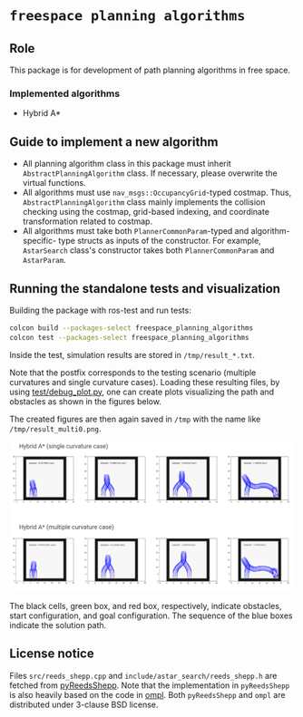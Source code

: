 # `freespace planning algorithms`

## Role

This package is for development of path planning algorithms in free space.

### Implemented algorithms

- Hybrid A\*

## Guide to implement a new algorithm

- All planning algorithm class in this package must inherit `AbstractPlanningAlgorithm`
  class. If necessary, please overwrite the virtual functions.
- All algorithms must use `nav_msgs::OccupancyGrid`-typed costmap.
  Thus, `AbstractPlanningAlgorithm` class mainly implements the collision checking
  using the costmap, grid-based indexing, and coordinate transformation related to
  costmap.
- All algorithms must take both `PlannerCommonParam`-typed and algorithm-specific-
  type structs as inputs of the constructor. For example, `AstarSearch` class's
  constructor takes both `PlannerCommonParam` and `AstarParam`.

## Running the standalone tests and visualization

Building the package with ros-test and run tests:

```sh
colcon build --packages-select freespace_planning_algorithms
colcon test --packages-select freespace_planning_algorithms
```

Inside the test, simulation results are stored in `/tmp/result_*.txt`.

Note that the postfix corresponds to the testing scenario (multiple curvatures and single curvature cases).
Loading these resulting files, by using [test/debug_plot.py](test/debug_plot.py),
one can create plots visualizing the path and obstacles as shown
in the figures below.

The created figures are then again saved in `/tmp` with the name like `/tmp/result_multi0.png`.

![sample output figure](figs/freespace_planning_algorithms_astar_test_results.png)

The black cells, green box, and red box, respectively, indicate obstacles,
start configuration, and goal configuration.
The sequence of the blue boxes indicate the solution path.

## License notice

Files `src/reeds_shepp.cpp` and `include/astar_search/reeds_shepp.h`
are fetched from [pyReedsShepp](https://github.com/ghliu/pyReedsShepp).
Note that the implementation in `pyReedsShepp` is also heavily based on
the code in [ompl](https://github.com/ompl/ompl).
Both `pyReedsShepp` and `ompl` are distributed under 3-clause BSD license.

